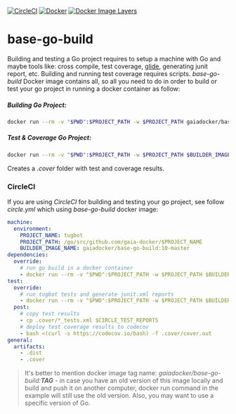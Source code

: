 [![CircleCI](https://circleci.com/gh/gaia-docker/base-go-build.svg?style=shield)](https://circleci.com/gh/gaia-docker/base-go-build)
[![Docker](https://img.shields.io/docker/pulls/gaiadocker/base-go-build.svg)](https://hub.docker.com/r/gaiadocker/base-go-build/)
[![Docker Image Layers](https://imagelayers.io/badge/gaiadocker/base-go-build:latest.svg)](https://imagelayers.io/?images=gaiadocker/base-go-build:latest)

# base-go-build
Building and testing a Go project requires to setup a machine with Go and maybe tools like: cross compile, test coverage, [glide](https://github.com/Masterminds/glide), generating junit report, etc.
Building and running test coverage requires scripts. *base-go-build* Docker image contains all, so all you need to do in order to build or test your go project in running a docker container as follow:
##### Building Go Project:
```bash
docker run --rm -v "$PWD":$PROJECT_PATH -w $PROJECT_PATH gaiadocker/base-go-build /go/script/go_build.sh $PROJECT_NAME
```
##### Test & Coverage Go Project:
```bash
docker run --rm -v "$PWD":$PROJECT_PATH -w $PROJECT_PATH $BUILDER_IMAGE_NAME /go/script/coverage.sh
```
Creates a _.cover_ folder with test and coverage results.
### CircleCI
If you are using _CircleCI_ for building and testing your go project, see follow _circle.yml_ which using _base-go-build_ docker image:
```yml
machine:
  environment:
    PROJECT_NAME: tugbot
    PROJECT_PATH: /go/src/github.com/gaia-docker/$PROJECT_NAME
    BUILDER_IMAGE_NAME: gaiadocker/base-go-build:10-master
dependencies:
  override:
    # run go build in a docker container
    - docker run --rm -v "$PWD":$PROJECT_PATH -w $PROJECT_PATH $BUILDER_IMAGE_NAME /go/script/go_build.sh $PROJECT_NAME
test:
  override:
    # run tugbot tests and generate junit.xml reports
    - docker run --rm -v "$PWD":$PROJECT_PATH -w $PROJECT_PATH $BUILDER_IMAGE_NAME /go/script/coverage.sh
  post:
    # copy test results
    - cp .cover/*_tests.xml $CIRCLE_TEST_REPORTS
    # deploy test coverage results to codecov
    - bash <(curl -s https://codecov.io/bash) -f .cover/cover.out
general:
  artifacts:
    - .dist
    - .cover
```
> It's better to mention docker image tag name: _gaiadocker/base-go-build:**TAG**_ - in case you have an old version of this image locally and build and push it on another computer, docker run command in the example will still use the old version. Also, you may want to use a specific version of Go.
